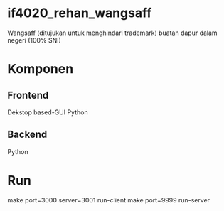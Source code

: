 # if4020_rehan_wangsaff
Wangsaff (ditujukan untuk menghindari trademark) buatan dapur dalam negeri (100% SNI)

# Komponen
## Frontend
Dekstop based-GUI
Python

## Backend
Python

# Run
make port=3000 server=3001 run-client
make port=9999 run-server